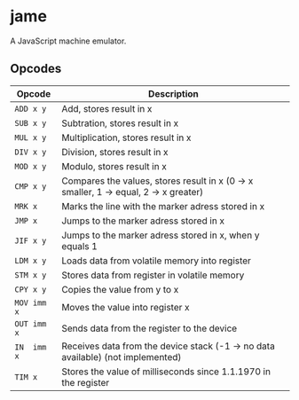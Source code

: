 jame
====
                                                                          
A JavaScript machine emulator.
                                                                          
## Opcodes
| Opcode | Description |
|--------|-------------|
| `ADD x y  ` | Add, stores result in x |
| `SUB x y  ` | Subtration, stores result in x |
| `MUL x y  ` | Multiplication, stores result in x |
| `DIV x y  ` | Division, stores result in x
| `MOD x y  ` | Modulo, stores result in x
| `CMP x y  ` | Compares the values, stores result in x (0 -> x smaller, 1 -> equal, 2 -> x greater)
| `MRK x    ` | Marks the line with the marker adress stored in x
| `JMP x    ` | Jumps to the marker adress stored in x
| `JIF x y  ` | Jumps to the marker adress stored in x, when y equals 1
| `LDM x y  ` | Loads data from volatile memory into register
| `STM x y  ` | Stores data from register in volatile memory
| `CPY x y  ` | Copies the value from y to x
| `MOV imm x` | Moves the value into register x
| `OUT imm x` | Sends data from the register to the device
| `IN  imm x` | Receives data from the device stack (-1 -> no data available) (not implemented)
| `TIM x    ` | Stores the value of milliseconds since 1.1.1970 in the register